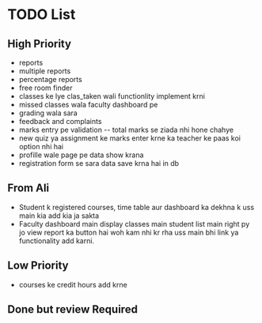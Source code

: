 # TODO List

## High Priority

- reports
- multiple reports
- percentage reports
- free room finder
- classes ke lye clas_taken wali functionlity implement krni
- missed classes wala faculty dashboard pe
- grading wala sara 
- feedback and complaints
- marks entry pe validation -- total marks se ziada nhi hone chahye
- new quiz ya assignment ke marks enter krne ka teacher ke paas koi option nhi hai
- profille wale page pe data show krana
- registration form se sara data save krna hai in db

## From Ali
- Student k registered courses, time table aur dashboard ka dekhna k uss main kia add kia ja sakta
- Faculty dashboard main display classes main student list main right py jo view report ka button hai woh kam nhi kr rha uss main bhi link ya functionality add karni.


## Low Priority


- courses ke credit hours add krne


## Done but review Required

